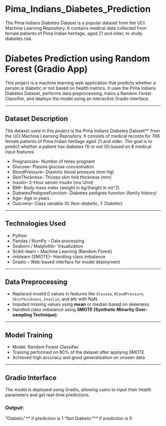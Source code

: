 # Pima_Indians_Diabetes_Prediction
The Pima Indians Diabetes Dataset is a popular dataset from the UCI Machine Learning Repository. It contains medical data collected from female patients of Pima Indian heritage, aged 21 and older, to study diabetes risk.

#  Diabetes Prediction using Random Forest (Gradio App)

This project is a machine learning web application that predicts whether a person is diabetic or not based on health metrics. It uses the Pima Indians Diabetes Dataset, performs data preprocessing, trains a Random Forest Classifier, and deploys the model using an interactive Gradio interface.

---

## Dataset Description

The dataset used in this project is the Pima Indians Diabetes Dataset** from the UCI Machine Learning Repository. It consists of medical records for 768 female patients of Pima Indian heritage aged 21 and older. The goal is to predict whether a patient has diabetes (1) or not (0) based on 8 medical input features:

- Pregnancies– Number of times pregnant
- Glucose– Plasma glucose concentration
- BloodPressure– Diastolic blood pressure (mm Hg)
- SkinThickness– Triceps skin fold thickness (mm)
- Insulin– 2-Hour serum insulin (mu U/ml)
- BMI– Body mass index (weight in kg/(height in m)^2)
- DiabetesPedigreeFunction– Diabetes pedigree function (family history)
- Age– Age in years
- Outcome– Class variable (0: Non-diabetic, 1: Diabetic)

---

## Technologies Used

- Python
- Pandas / NumPy – Data processing
- Seaborn / Matplotlib– Visualization
- Scikit-learn – Machine Learning (Random Forest)
- imblearn (SMOTE)– Handling class imbalance
- Gradio – Web-based interface for model deployment

---

##  Data Preprocessing

- Replaced invalid 0 values in features like `Glucose`, `BloodPressure`, `SkinThickness`, `Insulin`, and `BMI` with NaN.
- Imputed missing values using **mean** or median based on skewness.
- Handled class imbalance using **SMOTE (Synthetic Minority Over-sampling Technique)**.

---

## Model Training

- Model: Random Forest Classifier
- Training performed on 80% of the dataset after applying SMOTE
- Achieved high accuracy and good generalization on unseen data

---

## Gradio Interface

The model is deployed using Gradio, allowing users to input their health parameters and get real-time predictions.

###  Output:
"Diabetic"** if prediction is 1
"Not Diabetic"** if prediction is 0

